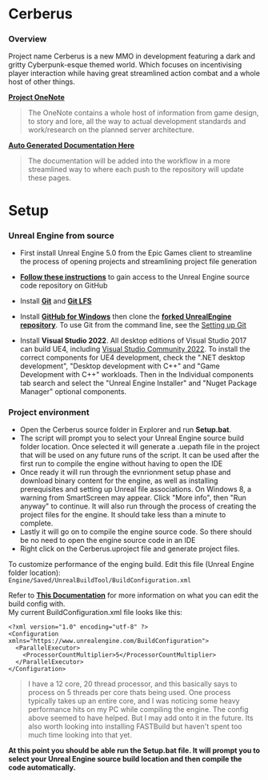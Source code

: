 # Cerberus

### **Overview**
Project name Cerberus is a new MMO in development featuring a dark and gritty Cyberpunk-esque themed world. Which focuses on incentivising player interaction while having great streamlined action combat and a whole host of other things. 

**[Project OneNote](https://1drv.ms/u/s!AjH0C9W883OtgbdKO1wfF6mfrQbubQ?e=RbdWAL)**
> The OneNote contains a whole host of information from game design, to story and lore, all the way to actual development standards and work/research on the planned server architecture.<br>

**[Auto Generated Documentation Here](https://cage01.github.io/Cerberus/annotated.html)**
> The documentation will be added into the workflow in a more streamlined way to where each push to the repository will update these pages.<br>

# Setup
### **Unreal Engine from source**
- First install Unreal Engine 5.0 from the Epic Games client to streamline the process of opening projects and streamlining project file generation
- **[Follow these instructions](https://www.unrealengine.com/en-US/ue4-on-github)** to gain access to the Unreal Engine source code repository on GitHub 
- Install **[Git](https://git-scm.com/downloads)** and **[Git LFS](https://git-lfs.github.com/)**
-   Install **[GitHub for Windows](https://windows.github.com/)** then clone the **[forked UnrealEngine repository](https://github.com/Cage01/UnrealEngine)**. To use Git from the command line, see the [Setting up Git](https://help.github.com/articles/set-up-git/) 
    
-   Install **Visual Studio 2022**. All desktop editions of Visual Studio 2017 can build UE4, including [Visual Studio Community 2022](https://visualstudio.microsoft.com/thank-you-downloading-visual-studio/?sku=Community&channel=Release&version=VS2022&source=VSLandingPage&cid=2036&passive=false). To install the correct components for UE4 development, check the ".NET desktop development", "Desktop development with C++" and "Game Development with C++" workloads. Then in the Individual components tab search and select the "Unreal Engine Installer" and "Nuget Package Manager" optional components.

### **Project environment**
-   Open the Cerberus source folder in Explorer and run **Setup.bat**. 
-   The script will prompt you to select your Unreal Engine source build folder location. Once selected it will generate a .uepath file in the project that will be used on any future runs of the script. It can be used after the first run to compile the engine without having to open the IDE
-   Once ready it will run through the evnrionment setup phase and download binary content for the engine, as well as installing prerequisites and setting up Unreal file associations. On Windows 8, a warning from SmartScreen may appear. Click "More info", then "Run anyway" to continue. It will also run through the process of creating the project files for the engine. It should take less than a minute to complete. 
-   Lastly it will go on to compile the engine source code. So there should be no need to open the engine source code in an IDE
-   Right click on the Cerberus.uproject file and generate project files.

To customize performance of the enging build. Edit this file (Unreal Engine folder location):  
`Engine/Saved/UnrealBuildTool/BuildConfiguration.xml`

Refer to **[This Documentation](https://docs.unrealengine.com/4.27/en-US/ProductionPipelines/BuildTools/UnrealBuildTool/BuildConfiguration/)** for more information on what you can edit the build config with.<br>
My current BuildConfiguration.xml file looks like this:
```
<?xml version="1.0" encoding="utf-8" ?>
<Configuration xmlns="https://www.unrealengine.com/BuildConfiguration">
  <ParallelExecutor>
    <ProcessorCountMultiplier>5</ProcessorCountMultiplier>
  </ParallelExecutor>
</Configuration>
```
> I have a 12 core, 20 thread processor, and this basically says to process on 5 threads per core thats being used. One process typically takes up an entire core, and I was noticing some heavy performance hits on my PC while compiling the engine. The config above seemed to have helped. But I may add onto it in the future.
Its also worth looking into installing FASTBuild but haven't spent too much time looking into that yet.


**At this point you should be able run the Setup.bat file. It will prompt you to select your Unreal Engine source build location and then compile the code automatically.**
